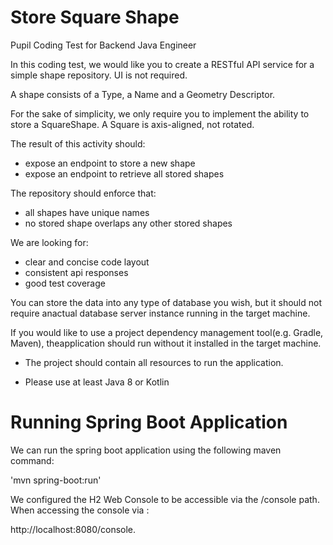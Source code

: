 # Store Square Shape
Pupil Coding Test for Backend Java Engineer

In this coding test, we would like you to create a RESTful API service for a simple shape repository. 
UI is not required.

A shape consists of a Type, a Name and a Geometry Descriptor.

For the sake of simplicity, we only require you to implement the ability to store a SquareShape. 
A Square is axis-aligned, not rotated.

The result of this activity should:
- expose an endpoint to store a new shape    
- expose an endpoint to retrieve all stored shapes

The repository should enforce that:
- all shapes have unique names    
- no stored shape overlaps any other stored shapes

 We are looking for:
- clear and concise code layout    
- consistent api responses    
- good test coverage

You can store the data into any type of database you wish, but it should not require anactual database server instance running in the target machine.

 If you would like to use a project dependency management tool(e.g. Gradle, Maven), theapplication should run without it installed in the target machine.

* The project should contain all resources to run the application.

* Please use at least Java 8 or Kotlin

# Running Spring Boot Application
We can run the spring boot application using the following maven command:

'mvn spring-boot:run'

We configured the H2 Web Console to be accessible via the /console path. 
When accessing the console via :

http://localhost:8080/console.
















































































































































































































































































































































